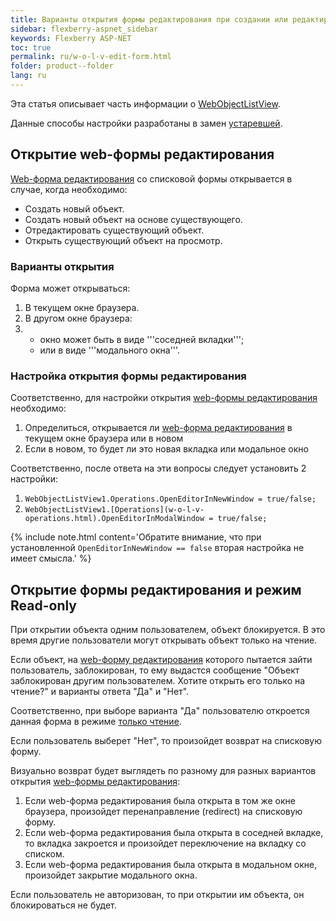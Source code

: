 ```yaml
---
title: Варианты открытия формы редактирования при создании или редактировании объекта в WOLV
sidebar: flexberry-aspnet_sidebar
keywords: Flexberry ASP-NET
toc: true
permalink: ru/w-o-l-v-edit-form.html
folder: product--folder
lang: ru
---
```

Эта статья описывает часть информации о [WebObjectListView](web-object-list-view.html).

Данные способы настройки разработаны в замен [устаревшей](thick-box-click-in-row.html).

## Открытие web-формы редактирования

[Web-форма редактирования](web-edit-form.html) со списковой формы открывается в случае, когда необходимо:

* Создать новый объект.
* Создать новый объект на основе существующего.
* Отредактировать существующий объект.
* Открыть существующий объект на просмотр.

### Варианты открытия

Форма может открываться:

1. В текущем окне браузера.
2. В другом окне браузера:
3.
    * окно может быть в виде '''соседней вкладки''';
    * или в виде '''модального окна'''.

### Настройка открытия формы редактирования

Соответственно, для настройки открытия [web-формы редактирования](web-edit-form.html) необходимо:

1. Определиться, открывается ли [web-форма редактирования](web-edit-form.html) в текущем окне браузера или в новом
2. Если в новом, то будет ли это новая вкладка или модальное окно

Соответственно, после ответа на эти вопросы следует установить 2 настройки:

1. `WebObjectListView1.Operations.OpenEditorInNewWindow = true/false;`
2. `WebObjectListView1.[Operations](w-o-l-v-operations.html).OpenEditorInModalWindow = true/false;`

{% include note.html content='Обратите внимание, что при установленной `OpenEditorInNewWindow == false` вторая настройка не имеет смысла.' %}

## Открытие формы редактирования и режим Read-only

При открытии объекта одним пользователем, объект блокируется. В это время другие пользователи могут открывать объект только на чтение. 

Если объект, на [web-форму редактирования](web-edit-form.html) которого пытается зайти пользователь, заблокирован, то ему выдастся сообщение
"Объект заблокирован другим пользователем. Хотите открыть его только на чтение?" и варианты ответа "Да" и "Нет".

Соответственно, при выборе варианта "Да" пользователю откроется данная форма в режиме [только чтение](read-only-web.html).

Если пользователь выберет "Нет", то произойдет возврат на списковую форму.

Визуально возврат будет выглядеть по разному для разных вариантов открытия [web-формы редактирования](web-edit-form.html):

1. Если web-форма редактирования была открыта в том же окне браузера, произойдет перенаправление (redirect) на списковую форму.
2. Если web-форма редактирования была открыта в соседней вкладке, то вкладка закроется и произойдет переключение на вкладку со списком.
3. Если web-форма редактирования была открыта в модальном окне, произойдет закрытие модального окна.

Если пользователь не авторизован, то при открытии им объекта, он блокироваться не будет. 

